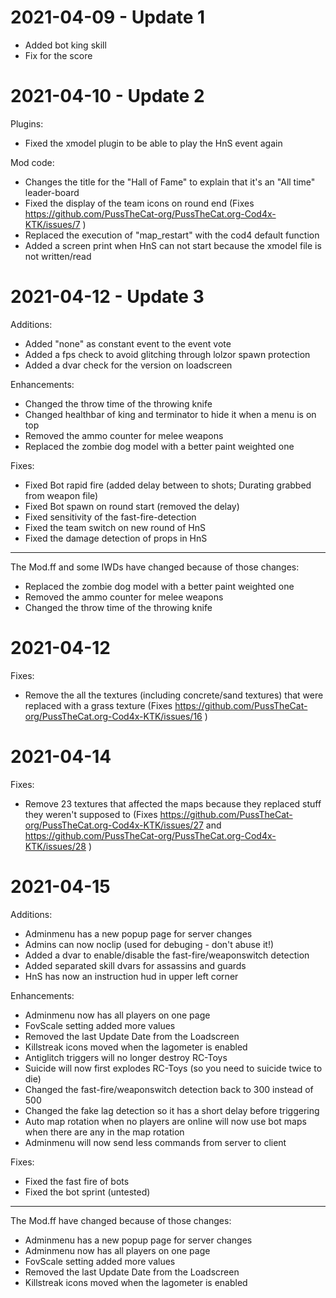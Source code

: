 # 2021-04-09 - Update 1

- Added bot king skill
- Fix for the score

# 2021-04-10 - Update 2

Plugins:
- Fixed the xmodel plugin to be able to play the HnS event again

Mod code:

- Changes the title for the "Hall of Fame" to explain that it's an "All time" leader-board 
- Fixed the display of the team icons on round end (Fixes https://github.com/PussTheCat-org/PussTheCat.org-Cod4x-KTK/issues/7 )
- Replaced the execution of "map_restart" with the cod4 default function
- Added a screen print when HnS can not start because the xmodel file is not written/read

# 2021-04-12 - Update 3

Additions:

- Added "none" as constant event to the event vote
- Added a fps check to avoid glitching through lolzor spawn protection
- Added a dvar check for the version on loadscreen

Enhancements:

- Changed the throw time of the throwing knife
- Changed healthbar of king and terminator to hide it when a menu is on top
- Removed the ammo counter for melee weapons
- Replaced the zombie dog model with a better paint weighted one

Fixes:

- Fixed Bot rapid fire (added delay between to shots; Durating grabbed from weapon file)
- Fixed Bot spawn on round start (removed the delay)
- Fixed sensitivity of the fast-fire-detection
- Fixed the team switch on new round of HnS
- Fixed the damage detection of props in HnS

---

The Mod.ff and some IWDs have changed because of those changes:

- Replaced the zombie dog model with a better paint weighted one
- Removed the ammo counter for melee weapons
- Changed the throw time of the throwing knife

# 2021-04-12

Fixes:

- Remove the all the textures (including concrete/sand textures) that were replaced with a grass texture (Fixes https://github.com/PussTheCat-org/PussTheCat.org-Cod4x-KTK/issues/16 )

# 2021-04-14

Fixes:

- Remove 23 textures that affected the maps because they replaced stuff they weren't supposed to (Fixes https://github.com/PussTheCat-org/PussTheCat.org-Cod4x-KTK/issues/27 and https://github.com/PussTheCat-org/PussTheCat.org-Cod4x-KTK/issues/28 )

# 2021-04-15

Additions:

- Adminmenu has a new popup page for server changes
- Admins can now noclip (used for debuging - don't abuse it!)
- Added a dvar to enable/disable the fast-fire/weaponswitch detection
- Added separated skill dvars for assassins and guards
- HnS has now an instruction hud in upper left corner

Enhancements:

- Adminmenu now has all players on one page
- FovScale setting added more values
- Removed the last Update Date from the Loadscreen
- Killstreak icons moved when the lagometer is enabled
- Antiglitch triggers will no longer destroy RC-Toys
- Suicide will now first explodes RC-Toys (so you need to suicide twice to die)
- Changed the fast-fire/weaponswitch detection back to 300 instead of 500
- Changed the fake lag detection so it has a short delay before triggering
- Auto map rotation when no players are online will now use bot maps when there are any in the map rotation
- Adminmenu will now send less commands from server to client

Fixes:
- Fixed the fast fire of bots
- Fixed the bot sprint (untested)

---

The Mod.ff have changed because of those changes:

- Adminmenu has a new popup page for server changes
- Adminmenu now has all players on one page
- FovScale setting added more values
- Removed the last Update Date from the Loadscreen
- Killstreak icons moved when the lagometer is enabled
